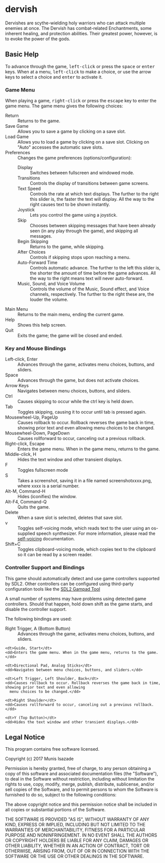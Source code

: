 # dervish
Dervishes are scythe-wielding holy warriors who can attack multiple enemies at once. The Dervish has combat-related Enchantments, some inherent healing, and protection abilities. Their greatest power, however, is to evoke the power of the gods.
<h2>Basic Help</h2>
  <p>
    To advance through the game, <tt>left-click</tt> or press the <tt>space</tt> or <tt>enter</tt> keys. When at a menu,
    <tt>left-click</tt> to make a choice, or use the arrow keys to select a choice and <tt>enter</tt> to activate it.
  </p>

  <h3>Game Menu</h3>
  <p>
    When playing a game, <tt>right-click</tt> or press the <tt>escape</tt> key to enter the game menu. The game menu
    gives the following choices:
  </p>

  <dl>
    <dt>Return</dt>
    <dd>Returns to the game.</dd>
    <dt>Save Game</dt>
    <dd>Allows you to save a game by clicking on a save slot.</dd>
    <dt>Load Game</dt>
    <dd>Allows you to load a game by clicking on a save slot. Clicking on "Auto" accesses the automatic save slots.</dd>
    <dt>Preferences</dt>
    <dd>
      Changes the game preferences (options/configuration):
      <dl>
        <dt>Display</dt>
        <dd>Switches between fullscreen and windowed mode.</dd>
        <dt>Transitions</dt>
        <dd>Controls the display of transitions between game screens.</dd>
        <dt>Text Speed</dt>
        <dd>Controls the rate at which text displays. The further to the right this slider is, the faster the text
          will display. All the way to the right causes text to be shown instantly.</dd>
        <dt>Joystick</dt>
        <dd>Lets you control the game using a joystick.</dd>
        <dt>Skip</dt>
        <dd>Chooses between skipping messages that have been already seen (in any play through the game), and
          skipping all messages.</dd>
        <dt>Begin Skipping</dt>
        <dd>Returns to the game, while skipping.</dd>
        <dt>After Choices</dt>
        <dd>Controls if skipping stops upon reaching a menu.</dd>
        <dt>Auto-Forward Time</dt>
        <dd>Controls automatic advance. The further to the left this slider is, the shorter the amount of time
          before the game advances. All the way to the right means text will never auto-forward.</dd>
        <dt>Music, Sound, and Voice Volume</dt>
        <dd>Controls the volume of the Music, Sound effect, and Voice channels, respectively. The further to the
          right these are, the louder the volume.</dd>
      </dl>
    </dd>
    <dt>Main Menu</dt>
    <dd>Returns to the main menu, ending the current game.</dd>
    <dt>Help</dt>
    <dd>Shows this help screen.</dd>
    <dt>Quit</dt>
    <dd>Exits the game; the game will be closed and ended.</dd>
  </dl>

  <h3>Key and Mouse Bindings</h3>
  <dl>
    <dt>Left-click, Enter</dt>
    <dd>Advances through the game, activates menu choices, buttons, and sliders.</dd>
    <dt>Space</dt>
    <dd>Advances through the game, but does not activate choices.</dd>
    <dt>Arrow Keys</dt>
    <dd>Navigates between menu choices, buttons, and sliders.</dd>
    <dt>Ctrl</dt>
    <dd>Causes skipping to occur while the ctrl key is held down.</dd>
    <dt>Tab</dt>
    <dd>Toggles skipping, causing it to occur until tab is pressed again.</dd>
    <dt>Mousewheel-Up, PageUp</dt>
    <dd>Causes rollback to occur. Rollback reverses the game back in time, showing prior text and even allowing
      menu choices to be changed.</dd>
    <dt>Mousewheel-Down, PageDown</dt>
    <dd>Causes rollforward to occur, canceling out a previous rollback.</dd>
    <dt>Right-click, Escape</dt>
    <dd>Enters the game menu. When in the game menu, returns to the game.</dd>
    <dt>Middle-click, H</dt>
    <dd>Hides the text window and other transient displays.</dd>
    <dt>F</dt>
    <dd>Toggles fullscreen mode</dd>
    <dt>S</dt>
    <dd>Takes a screenshot, saving it in a file named screenshotxxxx.png, where xxxx is a serial number.</dd>
    <dt>Alt-M, Command-H</dt>
    <dd>Hides (iconifies) the window.</dd>
    <dt>Alt-F4, Command-Q</dt>
    <dd>Quits the game.</dd>
    <dt>Delete</dt>
    <dd>When a save slot is selected, deletes that save slot.</dd>
    <dt>v</dt>
    <dd>
      Toggles self-voicing mode, which reads text to the user using an os-supplied speech synthesizer. For more
      information, please read the <a href="http://www.renpy.org/doc/html/self_voicing.html">self-voicing</a>
      documentation.
    </dd>
    <dt>Shift+C</dt>
    <dd>Toggles clipboard-voicing mode, which copies text to the clipboard so it can be read by a screen reader.</dd>
  </dl>

  <h3>Controller Support and Bindings</h3>

  <p>
    This game should automatically detect and use game controllers supported by
    SDL2. Other controllers can be configured using third-party configuration tools
    like the <a href="http://www.generalarcade.com/gamepadtool/">SDL2 Gampad Tool</a>
  </p>

  <p>
    A small number of systems may have problems using detected game controllers. Should
    that happen, hold down shift as the game starts, and disable the controller support.
  </p>

  <p>The following bindings are used:</p>

  <dl>
    <dt>Right Trigger, A (Bottom Button)</dt>
    <dd>Advances through the game, activates menu choices, buttons, and sliders.</dd>

    <dt>Guide, Start</dt>
    <dd>Enters the game menu. When in the game menu, returns to the game.</dd>

    <dt>Directional Pad, Analog Sticks</dt>
    <dd>Navigates between menu choices, buttons, and sliders.</dd>

    <dt>Left Trigger, Left Shoulder, Back</dt>
    <dd>Causes rollback to occur. Rollback reverses the game back in time, showing prior text and even allowing
      menu choices to be changed.</dd>

    <dt>Right Shoulder</dt>
    <dd>Causes rollforward to occur, canceling out a previous rollback.</dd>

    <dt>Y (Top Button)</dt>
    <dd>Hides the text window and other transient displays.</dd>

  </dl>

  <h2>Legal Notice</h2>
  <p>
    This program contains free software licensed.
  </p>
Copyright (c) 2017 Munis Isazade

Permission is hereby granted, free of charge, to any person obtaining a copy
of this software and associated documentation files (the "Software"), to deal
in the Software without restriction, including without limitation the rights
to use, copy, modify, merge, publish, distribute, sublicense, and/or sell
copies of the Software, and to permit persons to whom the Software is
furnished to do so, subject to the following conditions:

The above copyright notice and this permission notice shall be included in all
copies or substantial portions of the Software.

THE SOFTWARE IS PROVIDED "AS IS", WITHOUT WARRANTY OF ANY KIND, EXPRESS OR
IMPLIED, INCLUDING BUT NOT LIMITED TO THE WARRANTIES OF MERCHANTABILITY,
FITNESS FOR A PARTICULAR PURPOSE AND NONINFRINGEMENT. IN NO EVENT SHALL THE
AUTHORS OR COPYRIGHT HOLDERS BE LIABLE FOR ANY CLAIM, DAMAGES OR OTHER
LIABILITY, WHETHER IN AN ACTION OF CONTRACT, TORT OR OTHERWISE, ARISING FROM,
OUT OF OR IN CONNECTION WITH THE SOFTWARE OR THE USE OR OTHER DEALINGS IN THE
SOFTWARE.

